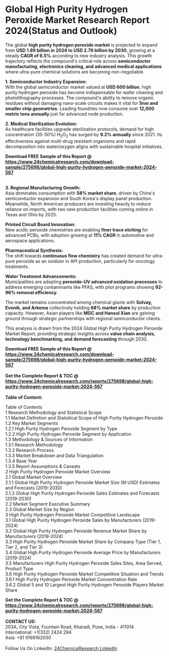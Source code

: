 <h1>Global High Purity Hydrogen Peroxide Market Research Report 2024(Status and Outlook)</h1><p>The global <strong>high purity hydrogen peroxide market</strong> is projected to expand from <strong>USD 1.89 billion in 2024 to USD 2.76 billion by 2030</strong>, growing at a steady <strong>CAGR of 6.5%</strong> according to new industry analysis. This growth trajectory reflects the compound's critical role across <strong>semiconductor manufacturing, electronics cleaning, and advanced medical applications</strong> where ultra-pure chemical solutions are becoming non-negotiable.</p><p><strong>1. Semiconductor Industry Expansion:</strong><br>
With the global semiconductor market valued at <strong>USD 600 billion</strong>, high purity hydrogen peroxide has become indispensable for wafer cleaning and photolithography processes. The compound's ability to remove organic residues without damaging nano-scale circuits makes it vital for <strong>5nm and smaller chip geometries</strong>. Leading foundries now consume over <strong>12,000 metric tons annually</strong> just for advanced node production.</p><p><strong>2. Medical Sterilization Evolution:</strong><br>
As healthcare facilities upgrade sterilization protocols, demand for high concentration (35-50%) H<sub>2</sub>O<sub>2</sub> has surged by <strong>9.2% annually</strong> since 2021. Its effectiveness against multi-drug resistant organisms and rapid decomposition into water/oxygen aligns with sustainable hospital initiatives.</p><div><b>Download FREE Sample of this Report @ 
            <a href="https://www.24chemicalresearch.com/download-sample/275698/global-high-purity-hydrogen-peroxide-market-2024-567">
            https://www.24chemicalresearch.com/download-sample/275698/global-high-purity-hydrogen-peroxide-market-2024-567</a></b></div><br><p><strong>3. Regional Manufacturing Growth:</strong><br>
Asia dominates consumption with <strong>58% market share</strong>, driven by China's semiconductor expansion and South Korea's display panel production. Meanwhile, North American producers are investing heavily to reduce reliance on imports, with two new production facilities coming online in Texas and Ohio by 2025.</p><p><strong>Printed Circuit Board Innovation:</strong><br>
New acidic peroxide chemistries are enabling <strong>finer trace etching</strong> for advanced PCBs, with adoption growing at <strong>11% CAGR</strong> in automotive and aerospace applications.</p><p><strong>Pharmaceutical Synthesis:</strong><br>
The shift towards <strong>continuous flow chemistry</strong> has created demand for ultra-pure peroxide as an oxidizer in API production, particularly for oncology treatments.</p><p><strong>Water Treatment Advancements:</strong><br>
Municipalities are adopting <strong>peroxide-UV advanced oxidation processes</strong> to address emerging contaminants like PFAS, with pilot programs showing <strong>92-96% removal efficiency</strong>.</p><p>The market remains concentrated among chemical giants with <strong>Solvay, Evonik, and Arkema</strong> collectively holding <strong>68% market share</strong> by production capacity. However, Asian players like <strong>MGC and Hansol Xian</strong> are gaining ground through strategic partnerships with regional semiconductor clients.</p><p>This analysis is drawn from the 2024 Global High Purity Hydrogen Peroxide Market Report, providing strategic insights across <strong>value chain analysis, technology benchmarking, and demand forecasting</strong> through 2030.</p><div><b>Download FREE Sample of this Report @ 
            <a href="https://www.24chemicalresearch.com/download-sample/275698/global-high-purity-hydrogen-peroxide-market-2024-567">
            https://www.24chemicalresearch.com/download-sample/275698/global-high-purity-hydrogen-peroxide-market-2024-567</a></b></div><br><div><b>Get the Complete Report & TOC @ 
            <a href="https://www.24chemicalresearch.com/reports/275698/global-high-purity-hydrogen-peroxide-market-2024-567">
            https://www.24chemicalresearch.com/reports/275698/global-high-purity-hydrogen-peroxide-market-2024-567</a></b></div><br>
            <b>Table of Content:</b><p>Table of Contents<br />
1 Research Methodology and Statistical Scope<br />
1.1 Market Definition and Statistical Scope of High Purity Hydrogen Peroxide<br />
1.2 Key Market Segments<br />
1.2.1 High Purity Hydrogen Peroxide Segment by Type<br />
1.2.2 High Purity Hydrogen Peroxide Segment by Application<br />
1.3 Methodology & Sources of Information<br />
1.3.1 Research Methodology<br />
1.3.2 Research Process<br />
1.3.3 Market Breakdown and Data Triangulation<br />
1.3.4 Base Year<br />
1.3.5 Report Assumptions & Caveats<br />
2 High Purity Hydrogen Peroxide Market Overview<br />
2.1 Global Market Overview<br />
2.1.1 Global High Purity Hydrogen Peroxide Market Size (M USD) Estimates and Forecasts (2019-2030)<br />
2.1.2 Global High Purity Hydrogen Peroxide Sales Estimates and Forecasts (2019-2030)<br />
2.2 Market Segment Executive Summary<br />
2.3 Global Market Size by Region<br />
3 High Purity Hydrogen Peroxide Market Competitive Landscape<br />
3.1 Global High Purity Hydrogen Peroxide Sales by Manufacturers (2019-2024)<br />
3.2 Global High Purity Hydrogen Peroxide Revenue Market Share by Manufacturers (2019-2024)<br />
3.3 High Purity Hydrogen Peroxide Market Share by Company Type (Tier 1, Tier 2, and Tier 3)<br />
3.4 Global High Purity Hydrogen Peroxide Average Price by Manufacturers (2019-2024)<br />
3.5 Manufacturers High Purity Hydrogen Peroxide Sales Sites, Area Served, Product Type<br />
3.6 High Purity Hydrogen Peroxide Market Competitive Situation and Trends<br />
3.6.1 High Purity Hydrogen Peroxide Market Concentration Rate<br />
3.6.2 Global 5 and 10 Largest High Purity Hydrogen Peroxide Players Market Share </p><div><b>Get the Complete Report & TOC @ 
            <a href="https://www.24chemicalresearch.com/reports/275698/global-high-purity-hydrogen-peroxide-market-2024-567">
            https://www.24chemicalresearch.com/reports/275698/global-high-purity-hydrogen-peroxide-market-2024-567</a></b></div><br><b>CONTACT US:</b><br>
            203A, City Vista, Fountain Road, Kharadi, Pune, India - 411014<br>
            International: +1(332) 2424 294<br>
            Asia: +91 9169162030 <br><br>
            Follow Us On LinkedIn: <a href="https://www.linkedin.com/company/24chemicalresearch/">24ChemicalResearch LinkedIn</a>